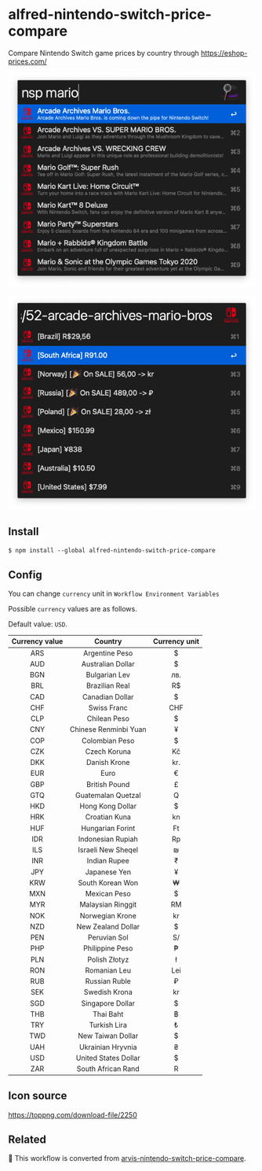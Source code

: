 # alfred-nintendo-switch-price-compare

Compare Nintendo Switch game prices by country through https://eshop-prices.com/

![](./demo1.png)

![](./demo2.png)


## Install

```
$ npm install --global alfred-nintendo-switch-price-compare
```

## Config

You can change `currency` unit in `Workflow Environment Variables`

Possible `currency` values are as follows.

Default value: `USD`.

| Currency value        | Country               | Currency unit |
|:--------------:|:-----------------------:|:------:|
| ARS          | Argentine Peso        | $    |
| AUD          | Australian Dollar     | $    |
| BGN          | Bulgarian Lev         | лв.  |
| BRL          | Brazilian Real        | R$   |
| CAD          | Canadian Dollar       | $    |
| CHF          | Swiss Franc           | CHF  |
| CLP          | Chilean Peso          | $    |
| CNY          | Chinese Renminbi Yuan | ¥    |
| COP          | Colombian Peso        | $    |
| CZK          | Czech Koruna          | Kč   |
| DKK          | Danish Krone          | kr.  |
| EUR          | Euro                  | €    |
| GBP          | British Pound         | £    |
| GTQ          | Guatemalan Quetzal    | Q    |
| HKD          | Hong Kong Dollar      | $    |
| HRK          | Croatian Kuna         | kn   |
| HUF          | Hungarian Forint      | Ft   |
| IDR          | Indonesian Rupiah     | Rp   |
| ILS          | Israeli New Sheqel    | ₪    |
| INR          | Indian Rupee          | ₹    |
| JPY          | Japanese Yen          | ¥    |
| KRW          | South Korean Won      | ₩    |
| MXN          | Mexican Peso          | $    |
| MYR          | Malaysian Ringgit     | RM   |
| NOK          | Norwegian Krone       | kr   |
| NZD          | New Zealand Dollar    | $    |
| PEN          | Peruvian Sol          | S/   |
| PHP          | Philippine Peso       | ₱    |
| PLN          | Polish Złotyz         | ł    |
| RON          | Romanian Leu          | Lei  |
| RUB          | Russian Ruble         | ₽    |
| SEK          | Swedish Krona         | kr   |
| SGD          | Singapore Dollar      | $    |
| THB          | Thai Baht             | ฿    |
| TRY          | Turkish Lira          | ₺    |
| TWD          | New Taiwan Dollar     | $    |
| UAH          | Ukrainian Hryvnia     | ₴    |
| USD          | United States Dollar  | $    |
| ZAR          | South African Rand    | R    |

## Icon source

https://toppng.com/download-file/2250

## Related

🔗 This workflow is converted from [arvis-nintendo-switch-price-compare](https://github.com/arvis-workflows/arvis-nintendo-switch-price-compare).
